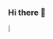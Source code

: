 ### Hi there 👋
<img src='https://upload.wikimedia.org/wikipedia/commons/thumb/d/d9/Node.js_logo.svg/1200px-Node.js_logo.svg.png' width=6%>
<!--
**Trent-dotcom/Trent-dotcom** is a ✨ _special_ ✨ repository because its `README.md` (this file) appears on your GitHub profile.

Here are some ideas to get you started:

- 🔭 I’m currently working on ...
- 🌱 I’m currently learning ...
- 👯 I’m looking to collaborate on ...
- 🤔 I’m looking for help with ...
- 💬 Ask me about ...
- 📫 How to reach me: ...
- 😄 Pronouns: ...
- ⚡ Fun fact: ...
-->
